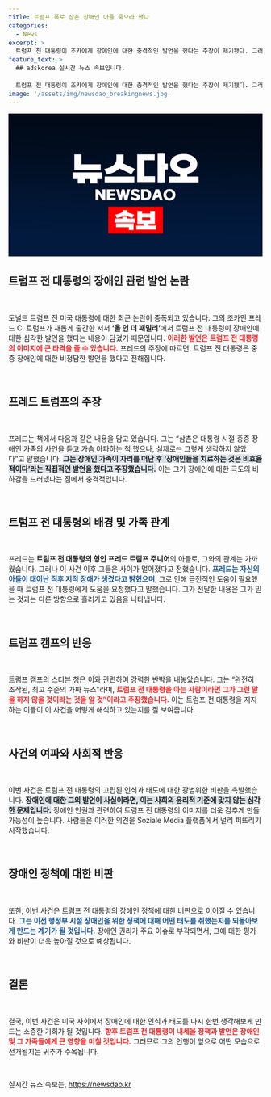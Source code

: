 ```yaml
---
title: 트럼프 폭로 삼촌 장애인 아들 죽으라 했다
categories:
  - News
excerpt: >
  트럼프 전 대통령이 조카에게 장애인에 대한 충격적인 발언을 했다는 주장이 제기됐다. 그러나 트럼프 캠프는 이를 조작된 가짜 뉴스라고 반박하며 강력히 부인했다. 과연 진실은 무엇일까? 클릭해 확인해보세요!
feature_text: >
  ## adskorea 실시간 뉴스 속보입니다.

  트럼프 전 대통령이 조카에게 장애인에 대한 충격적인 발언을 했다는 주장이 제기됐다. 그러나 트럼프 캠프는 이를 조작된 가짜 뉴스라고 반박하며 강력히 부인했다. 과연 진실은 무엇일까? 클릭해 확인해보세요!
image: '/assets/img/newsdao_breakingnews.jpg'
---
```


<p><img src="/assets/img/newsdao_breakingnews.jpg" alt="adskorea 속보" /></p>

<h2 data-ke-size="size26">트럼프 전 대통령의 장애인 관련 발언 논란</h2>

<p data-ke-size="size16">&nbsp;</p>

<p>도널드 트럼프 전 미국 대통령에 대한 최근 논란이 증폭되고 있습니다. 그의 조카인 프레드 C. 트럼프가 새롭게 출간한 저서 <strong>‘올 인 더 패밀리’</strong>에서 트럼프 전 대통령이 장애인에 대한 심각한 발언을 했다는 내용이 담겼기 때문입니다. <b><span style="color: #ee2323;">이러한 발언은 트럼프 전 대통령의 이미지에 큰 타격을 줄 수 있습니다.</span></b> 프레드의 주장에 따르면, 트럼프 전 대통령은 중증 장애인에 대한 비정담한 발언을 했다고 전해집니다. </p>

<p data-ke-size="size16">&nbsp;</p>

<h2 data-ke-size="size26">프레드 트럼프의 주장</h2>

<p data-ke-size="size16">&nbsp;</p>

<p>프레드는 책에서 다음과 같은 내용을 담고 있습니다. 그는 “삼촌은 대통령 시절 중증 장애인 가족의 사연을 듣고 가슴 아파하는 척 했으나, 실제로는 그렇게 생각하지 않았다”고 말했습니다. <b><span style="background-color: #21538527;">그는 장애인 가족이 자리를 떠난 후 ‘장애인들을 치료하는 것은 비효율적이다’라는 직접적인 발언을 했다고 주장했습니다.</span></b> 이는 그가 장애인에 대한 극도의 비하감을 드러냈다는 점에서 충격적입니다. </p>

<p data-ke-size="size16">&nbsp;</p>

<h2 data-ke-size="size26">트럼프 전 대통령의 배경 및 가족 관계</h2>

<p data-ke-size="size16">&nbsp;</p>

<p>프레드는 <strong>트럼프 전 대통령의 형인 프레드 트럼프 주니어</strong>의 아들로, 그와의 관계는 가까웠습니다. 그러나 이 사건 이후 그들은 사이가 멀어졌다고 전했습니다. <b><span style="color: #1a5490;">프레드는 자신의 아들이 태어난 직후 지적 장애가 생겼다고 밝혔으며</span></b>, 그로 인해 금전적인 도움이 필요했을 때 트럼프 전 대통령에게 도움을 요청했다고 말했습니다. 그가 전달한 내용은 그가 믿는 것과는 다른 방향으로 흘러가고 있음을 나타냅니다. </p>

<p data-ke-size="size16">&nbsp;</p>

<h2 data-ke-size="size26">트럼프 캠프의 반응</h2>

<p data-ke-size="size16">&nbsp;</p>

<p>트럼프 캠프의 스티븐 청은 이와 관련하여 강력한 반박을 내놓았습니다. 그는 “완전히 조작된, 최고 수준의 가짜 뉴스”라며, <b><span style="color: #ee2323;">트럼프 전 대통령을 아는 사람이라면 그가 그런 말을 하지 않을 것이라는 것을 알 것”이라고 주장했습니다.</span></b> 이는 트럼프 전 대통령을 지지하는 이들이 이 사건을 어떻게 해석하고 있는지를 잘 보여줍니다. </p>

<p data-ke-size="size16">&nbsp;</p>

<h2 data-ke-size="size26">사건의 여파와 사회적 반응</h2>

<p data-ke-size="size16">&nbsp;</p>

<p>이번 사건은 트럼프 전 대통령의 고립된 인식과 태도에 대한 광범위한 비판을 촉발했습니다. <b><span style="background-color: #21538527;">장애인에 대한 그의 발언이 사실이라면, 이는 사회의 윤리적 기준에 맞지 않는 심각한 문제입니다.</span></b> 장애인 인권과 관련하여 트럼프 전 대통령의 이미지를 더욱 감추게 만들 가능성이 높습니다. 사람들은 이러한 의견을 Soziale Media 플랫폼에서 널리 퍼뜨리기 시작했습니다. </p>

<p data-ke-size="size16">&nbsp;</p>

<h2 data-ke-size="size26">장애인 정책에 대한 비판</h2>

<p data-ke-size="size16">&nbsp;</p>

<p>또한, 이번 사건은 트럼프 전 대통령의 장애인 정책에 대한 비판으로 이어질 수 있습니다. <b><span style="color: #1a5490;">그는 이전 행정부 시절 장애인을 위한 정책에 대해 어떤 태도를 취했는지를 되돌아보게 만드는 계기가 될 것입니다.</span></b> 장애인 권리가 주요 이슈로 부각되면서, 그에 대한 평가와 비판이 더욱 높아질 것으로 예상됩니다. </p>

<p data-ke-size="size16">&nbsp;</p>

<h2 data-ke-size="size26">결론</h2>

<p data-ke-size="size16">&nbsp;</p>

<p>결국, 이번 사건은 미국 사회에서 장애인에 대한 인식과 태도를 다시 한번 생각해보게 만드는 소중한 기회가 될 것입니다. <b><span style="color: #ee2323;">향후 트럼프 전 대통령이 내세울 정책과 발언은 장애인 및 그 가족들에게 큰 영향을 미칠 것입니다.</span></b> 그러므로 그의 언행이 앞으로 어떤 모습으로 전개될지는 귀추가 주목됩니다. </p>

<p data-ke-size="size16">&nbsp;</p>
실시간 뉴스 속보는, <a href="https://newsdao.kr" rel="dofollow">https://newsdao.kr</a>


